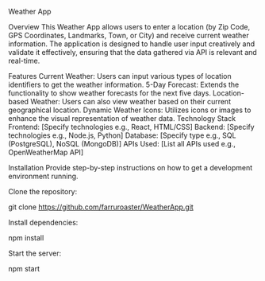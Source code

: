 Weather App

Overview
This Weather App allows users to enter a location (by Zip Code, GPS Coordinates, Landmarks, Town, or City) and receive current weather information. The application is designed to handle user input creatively and validate it effectively, ensuring that the data gathered via API is relevant and real-time.


Features
Current Weather: Users can input various types of location identifiers to get the weather information.
5-Day Forecast: Extends the functionality to show weather forecasts for the next five days.
Location-based Weather: Users can also view weather based on their current geographical location.
Dynamic Weather Icons: Utilizes icons or images to enhance the visual representation of weather data.
Technology Stack
Frontend: [Specify technologies e.g., React, HTML/CSS]
Backend: [Specify technologies e.g., Node.js, Python]
Database: [Specify type e.g., SQL (PostgreSQL), NoSQL (MongoDB)]
APIs Used: [List all APIs used e.g., OpenWeatherMap API]



Installation
Provide step-by-step instructions on how to get a development environment running.

Clone the repository:

git clone https://github.com/farruroaster/WeatherApp.git

Install dependencies:

npm install

Start the server:

npm start
